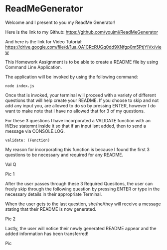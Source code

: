 # ReadMeGenerator

Welcome and I present to you my ReadMe Generator!

Here is the link to my Github: https://github.com/youjmi/ReadMeGenerator

And here is the link for Video Tutorial: https://drive.google.com/file/d/1ua_0A1CRcRUGq0dd9XNfgp0m5PtjYIVx/view


This Homework Assignment is to be able to create a README file by using Command Line Application. 

The application will be invoked by using the following command:

```
node index.js
```
Once that is invoked, your terminal will proceed with a variety of different questions that will help create your README. If you choose to skip and not add any input you, are allowed to do so by pressing ENTER, however I do want to make note that I have no allowed that for 3 of my questions. 

For these 3 questions I have incorporated a VALIDATE function with an If/Else statemnt inside it so that if an input isnt added, then to send a message via CONSOLE.LOG. 

```
validate: (Function)
```

My reason for incorporating this function is because I found the first 3 questions to be necessary and required for any README. 

Val Q

Pic 1

After the user passes through these 3 Required Quesitons, the user can freely skip through the following question by pressing ENTER or type in the necessary details in their appropriate Terminal.

When the user gets to the last question, she/he/they will receive a message stating that their README is now generated. 

Pic 2

Lastly, the user will notice their newly generated README appear  and the added information has been transferred!

Pic